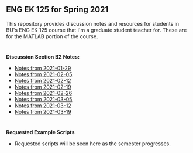 ## ENG EK 125 for Spring 2021  
This repository provides discussion notes and resources for students in BU's ENG EK 125 course that I'm a graduate student teacher for. These are for the MATLAB portion of the course.

#
**Discussion Section B2 Notes:**
- [Notes from 2021-01-29]()
- [Notes from 2021-02-05]()
- [Notes from 2021-02-12]()
- [Notes from 2021-02-19]()
- [Notes from 2021-02-26]()
- [Notes from 2021-03-05]()
- [Notes from 2021-03-12]()
- [Notes from 2021-03-19]()

#
**Requested Example Scripts**
- Requested scripts will be seen here as the semester progresses.
